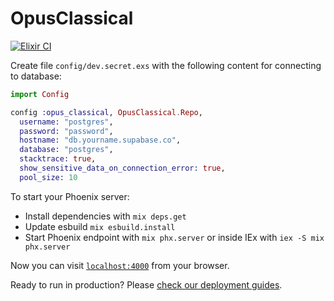 # OpusClassical

[![Elixir CI](https://github.com/Droidion/opus-classical-elixir/actions/workflows/elixir.yml/badge.svg)](https://github.com/Droidion/opus-classical-elixir/actions/workflows/elixir.yml)

Create file `config/dev.secret.exs` with the following content for connecting to database:

```elixir
import Config

config :opus_classical, OpusClassical.Repo,
  username: "postgres",
  password: "password",
  hostname: "db.yourname.supabase.co",
  database: "postgres",
  stacktrace: true,
  show_sensitive_data_on_connection_error: true,
  pool_size: 10
```

To start your Phoenix server:

  * Install dependencies with `mix deps.get`
  * Update esbuild `mix esbuild.install`
  * Start Phoenix endpoint with `mix phx.server` or inside IEx with `iex -S mix phx.server`

Now you can visit [`localhost:4000`](http://localhost:4000) from your browser.

Ready to run in production? Please [check our deployment guides](https://hexdocs.pm/phoenix/deployment.html).
